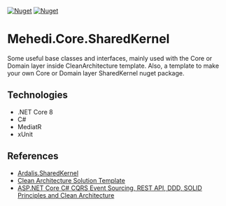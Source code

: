 [![Nuget](https://img.shields.io/nuget/v/Mehedi.Core.SharedKernel)]([https://www.nuget.org/packages/PackageName](https://www.nuget.org/packages/Mehedi.Core.SharedKernel/))
[![Nuget](https://img.shields.io/nuget/dt/Mehedi.Core.SharedKernel)]([https://www.nuget.org/packages/PackageName](https://www.nuget.org/packages/Mehedi.Core.SharedKernel/))

# Mehedi.Core.SharedKernel
Some useful base classes and interfaces, mainly used with the Core or Domain layer inside CleanArchitecture template. Also, a template to make your own Core or Domain layer SharedKernel nuget package.

## Technologies
- .NET Core 8
- C#
- MediatR
- xUnit

## References
- [Ardalis.SharedKernel](https://github.com/ardalis/Ardalis.SharedKernel)
- [Clean Architecture Solution Template](https://github.com/jasontaylordev/CleanArchitecture)
- [ASP.NET Core C# CQRS Event Sourcing, REST API, DDD, SOLID Principles and Clean Architecture](https://github.com/jeangatto/ASP.NET-Core-Clean-Architecture-CQRS-Event-Sourcing)

